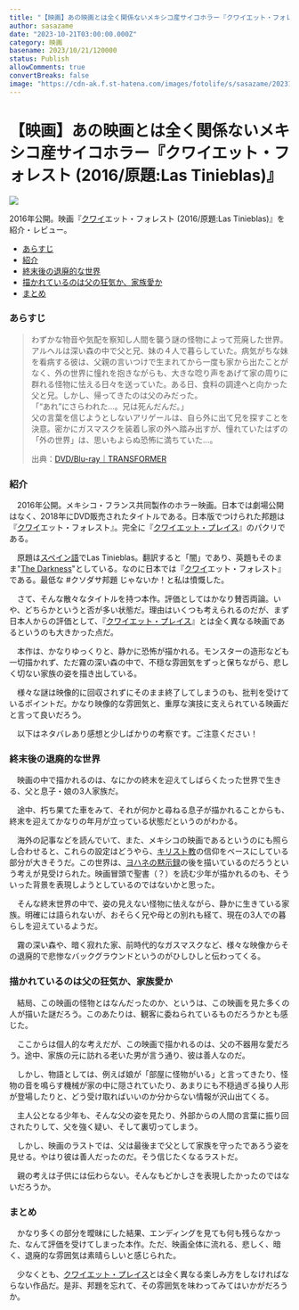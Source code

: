 ```yaml
---
title: "【映画】あの映画とは全く関係ないメキシコ産サイコホラー『クワイエット・フォレスト (2016/原題:Las Tinieblas)』"
author: sasazame
date: "2023-10-21T03:00:00.000Z"
category: 映画
basename: 2023/10/21/120000
status: Publish
allowComments: true
convertBreaks: false
image: "https://cdn-ak.f.st-hatena.com/images/fotolife/s/sasazame/20231020/20231020151646.png"
---
```

# 【映画】あの映画とは全く関係ないメキシコ産サイコホラー『クワイエット・フォレスト (2016/原題:Las Tinieblas)』

![](https://cdn-ak.f.st-hatena.com/images/fotolife/s/sasazame/20231020/20231020151646.png)

2016年公開。映画『[クワイ](https://d.hatena.ne.jp/keyword/%A5%AF%A5%EF%A5%A4)エット・フォレスト (2016/原題:Las Tinieblas)』を紹介・レビュー。

<!-- Extended Body -->

-   [あらすじ](#あらすじ)
-   [紹介](#紹介)
-   [終末後の退廃的な世界](#終末後の退廃的な世界)
-   [描かれているのは父の狂気か、家族愛か](#描かれているのは父の狂気か家族愛か)
-   [まとめ](#まとめ)

### あらすじ

> わずかな物音や気配を察知し人間を襲う謎の怪物によって荒廃した世界。アルヘルは深い森の中で父と兄、妹の４人で暮らしていた。病気がちな妹を看病する彼は、父親の言いつけで生まれてから一度も家から出たことがなく、外の世界に憧れを抱きながらも、大きな唸り声をあげて家の周りに群れる怪物に怯える日々を送っていた。ある日、食料の調達へと向かった父と兄。しかし、帰ってきたのは父のみだった。  
> 「“あれ”にさらわれた…。兄は死んだんだ。」  
> 父の言葉を信じようとしないアリゲールは、自ら外に出て兄を探すことを決意。密かにガスマスクを装着し家の外へ踏み出すが、憧れていたはずの「外の世界」は、思いもよらぬ恐怖に満ちていた…。
> 
> 出典：[DVD/Blu-ray｜TRANSFORMER](https://transformer.co.jp/videogram/2018/12/tmss-394/)

### 紹介

　2016年公開。メキシコ・フランス共同製作のホラー映画。日本では劇場公開はなく、2018年にDVD販売されたタイトルである。日本版でつけられた邦題は『[クワイ](https://d.hatena.ne.jp/keyword/%A5%AF%A5%EF%A5%A4)エット・フォレスト』。完全に『[クワイエット・プレイス](https://d.hatena.ne.jp/keyword/%A5%AF%A5%EF%A5%A4%A5%A8%A5%C3%A5%C8%A1%A6%A5%D7%A5%EC%A5%A4%A5%B9)』のパクリである。

　原題は[スペイン語](https://d.hatena.ne.jp/keyword/%A5%B9%A5%DA%A5%A4%A5%F3%B8%EC)でLas Tinieblas。翻訳すると「闇」であり、英題もそのまま"[The Darkness](https://d.hatena.ne.jp/keyword/The%20Darkness)"としている。なのに日本では『[クワイ](https://d.hatena.ne.jp/keyword/%A5%AF%A5%EF%A5%A4)エット・フォレスト』である。最低な #クソダサ邦題 じゃないか！と私は憤慨した。

　さて、そんな散々なタイトルを持つ本作。評価としてはかなり賛否両論。いや、どちらかというと否が多い状態だ。理由はいくつも考えられるのだが、まず日本人からの評価として、『[クワイエット・プレイス](https://d.hatena.ne.jp/keyword/%A5%AF%A5%EF%A5%A4%A5%A8%A5%C3%A5%C8%A1%A6%A5%D7%A5%EC%A5%A4%A5%B9)』とは全く異なる映画であるというのも大きかった点だ。

　本作は、かなりゆっくりと、静かに恐怖が描かれる。モンスターの造形なども一切描かれず、ただ霧の深い森の中で、不穏な雰囲気をずっと保ちながら、悲しく切ない家族の姿を描き出している。

　様々な謎は映像的に回収されずにそのまま終了してしまうのも、批判を受けているポイントだ。かなり映像的な雰囲気と、重厚な演技に支えられている映画だと言って良いだろう。

　以下はネタバレあり感想と少しばかりの考察です。ご注意ください！

### 終末後の退廃的な世界

　映画の中で描かれるのは、なにかの終末を迎えてしばらくたった世界で生きる、父と息子・娘の3人家族だ。

　途中、朽ち果てた車をみて、それが何かと尋ねる息子が描かれることからも、終末を迎えてかなりの年月が立っている状態だというのがわかる。

　海外の記事などを読んでいて、また、メキシコの映画であるというのにも照らし合わせると、これらの設定はどうやら、[キリスト教](https://d.hatena.ne.jp/keyword/%A5%AD%A5%EA%A5%B9%A5%C8%B6%B5)の信仰をベースにしている部分が大きそうだ。この世界は、[ヨハネの黙示録](https://d.hatena.ne.jp/keyword/%A5%E8%A5%CF%A5%CD%A4%CE%CC%DB%BC%A8%CF%BF)の後を描いているのだろうという考えが見受けられた。映画冒頭で聖書（？）を読む少年が描かれるのも、そういった背景を表現しようとしているのではないかと思った。

　そんな終末世界の中で、姿の見えない怪物に怯えながら、静かに生きている家族。明確には語られないが、おそらく兄や母との別れも経て、現在の3人での暮らしを迎えているようだ。

　霧の深い森や、暗く寂れた家、前時代的なガスマスクなど、様々な映像からその退廃的で悲惨なバックグラウンドというのがひしひしと伝わってくる。

### 描かれているのは父の狂気か、家族愛か

　結局、この映画の怪物とはなんだったのか、というは、この映画を見た多くの人が描いた謎だろう。このあたりは、観客に委ねられているものだろうかとも感じた。

　ここからは個人的な考えだが、この映画で描かれるのは、父の不器用な愛だろう。途中、家族の元に訪れる老いた男が言う通り、彼は善人なのだ。

　しかし、物語としては、例えば娘が「部屋に怪物がいる」と言ってきたり、怪物の音を鳴らす機械が家の中に隠されていたり、あまりにも不穏過ぎる操り人形が登場したりと、どう受け取ればいいのか分からない情報が沢山出てくる。

　主人公となる少年も、そんな父の姿を見たり、外部からの人間の言葉に振り回されたりして、父を強く疑い、そして裏切ってしまう。

　しかし、映画のラストでは、父は最後まで父として家族を守ったであろう姿を見せる。やはり彼は善人だったのだ。そう信じたくなるラストだ。

　親の考えは子供には伝わらない。そんなもどかしさを表現したかったのではないだろうか。

### まとめ

　かなり多くの部分を曖昧にした結果、エンディングを見ても何も残らなかった、なんて評価を受けてしまった本作。ただ、映画全体に流れる、悲しく、暗く、退廃的な雰囲気は素晴らしいと感じられた。

　少なくとも、[クワイエット・プレイス](https://d.hatena.ne.jp/keyword/%A5%AF%A5%EF%A5%A4%A5%A8%A5%C3%A5%C8%A1%A6%A5%D7%A5%EC%A5%A4%A5%B9)とは全く異なる楽しみ方をしなければならない作品だ。是非、邦題を忘れて、その雰囲気を味わってみてはいかがだろうか。